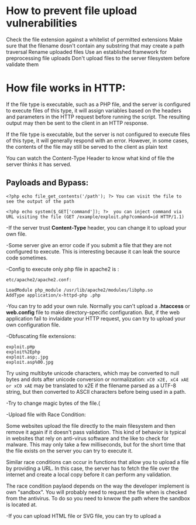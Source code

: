 # How to prevent file upload vulnerabilities

Check the file extension against a whitelist of permitted extensions
Make sure that the filename dosn't contain any substring that may create a path traversal
Rename uploaded files
Use an established framework for preprocessing file uploads
Don't upload files to the server filesystem before validate them

# How file works in HTTP:

If the file type is executable, such as a PHP file, and the server is configured to execute files of this type, it will assign variables based on the headers and parameters in the
HTTP request before running the script. The resulting output may then be sent to the client in an HTTP response.

If the file type is executable, but the server is not configured to execute files of this type, it will generally respond with an error. However, in some cases, the contents of the
file may still be served to the client as plain text

You can watch the Content-Type Header to know what kind of file the server thinks it has served.

## Payloads and Bypass:

```
<?php echo file_get_contents('/path'); ?> You can visit the file to see the output of the path

<?php echo system($_GET['command']); ?>  you can inject command via URL visiting the file (GET /example/exploit.php?command=id HTTP/1.1)
```

-If the server trust **Content-Type** header, you can change it to upload your own file.

-Some server give an error code if you submit a file that they are not configured to execute. This is interesting 
because it can leak the source code sometimes. 

-Config to execute only php file in apache2 is :
```
etc/apache2/apache2.conf:

LoadModule php_module /usr/lib/apache2/modules/libphp.so
AddType application/x-httpd-php .php
```
-You can try to add your own rule. Normally you can't upload a **.htaccess** or **web.config** file to make directory-specific configuration.
But, if the web application fail to invlaidate your HTTP request, you can try to upload your own configuration file.

-Obfuscating file extensions:
```
exploit.pHp
exploit%2Ephp
exploit.asp;.jpg
exploit.asp%00.jpg
```
Try using multibyte unicode characters, which may be converted to null bytes and dots after unicode conversion or normalization:
`xC0 x2E, xC4 xAE or xC0 xAE` may be translated to x2E if the filename parsed as a UTF-8 string, but then converted to ASCII characters before being used in a path. 

-Try to change magic bytes of the file.(

-Upload file with Race Condition:

Some websites upload the file directly to the main filesystem and then remove it again if it doesn't pass validation.
This kind of behavior is typical in websites that rely on anti-virus software and the like to check for malware. 
This may only take a few milliseconds, but for the short time that the file exists on the server you can try to execute it.

Similar race conditions can occur in functions that allow you to upload a file by providing a URL. 
In this case, the server has to fetch the file over the internet and create a local copy before it can perform any validation.

The race condition paylaod depends on the way the developer implement is own "sandbox". You will probably need to request the file when is checked from the antivirus.
To do so you need to knwow the path where the sandbox is located at.

-If you can upload HTML file or SVG file, you can try to upload a <script> to create a Stored XSS.

-Some server may implement PUT by default. You can try to upload a file wiht PUT even if it is not present in the web interface.





